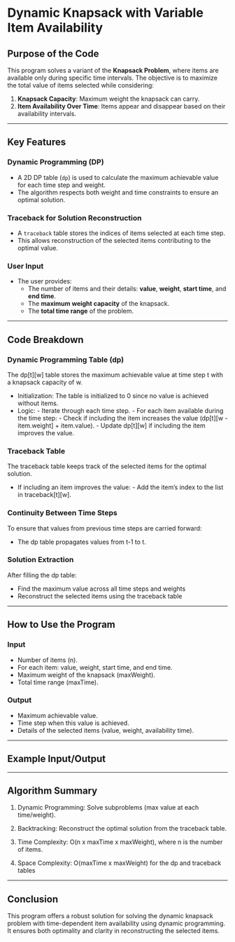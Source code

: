 # Dynamic Knapsack with Variable Item Availability

## Purpose of the Code

This program solves a variant of the **Knapsack Problem**, where items are available only during specific time intervals. The objective is to maximize the total value of items selected while considering:

1. **Knapsack Capacity**: Maximum weight the knapsack can carry.
2. **Item Availability Over Time**: Items appear and disappear based on their availability intervals.

---

## Key Features

### Dynamic Programming (DP)
- A 2D DP table (`dp`) is used to calculate the maximum achievable value for each time step and weight.
- The algorithm respects both weight and time constraints to ensure an optimal solution.

### Traceback for Solution Reconstruction
- A `traceback` table stores the indices of items selected at each time step.
- This allows reconstruction of the selected items contributing to the optimal value.

### User Input
- The user provides:
  - The number of items and their details: **value**, **weight**, **start time**, and **end time**.
  - The **maximum weight capacity** of the knapsack.
  - The **total time range** of the problem.

---

## Code Breakdown
### Dynamic Programming Table (dp)
The dp[t][w] table stores the maximum achievable value at time step t with a knapsack capacity of w.

- Initialization: The table is initialized to 0 since no value is achieved without items.
- Logic:
          - Iterate through each time step.
          - For each item available during the time step:
              - Check if including the item increases the value (dp[t][w - item.weight] + item.value).
              - Update dp[t][w] if including the item improves the value.

### Traceback Table
The traceback table keeps track of the selected items for the optimal solution.
- If including an item improves the value:
              - Add the item’s index to the list in traceback[t][w].


### Continuity Between Time Steps
To ensure that values from previous time steps are carried forward:
- The dp table propagates values from t-1 to t.


### Solution Extraction
After filling the dp table:
- Find the maximum value across all time steps and weights
- Reconstruct the selected items using the traceback table

---

## How to Use the Program
### Input
- Number of items (n).
- For each item: value, weight, start time, and end time.
- Maximum weight of the knapsack (maxWeight).
- Total time range (maxTime).
### Output
- Maximum achievable value.
- Time step when this value is achieved.
- Details of the selected items (value, weight, availability time).

---

## Example Input/Output

---

## Algorithm Summary
1. Dynamic Programming: Solve subproblems (max value at each time/weight).

2. Backtracking: Reconstruct the optimal solution from the traceback table.

3. Time Complexity: O(n x maxTime x maxWeight), where n is the number of items.
   
4. Space Complexity: O(maxTime x maxWeight) for the dp and traceback tables

---

## Conclusion
This program offers a robust solution for solving the dynamic knapsack problem with time-dependent item availability using dynamic programming. It ensures both optimality and clarity in reconstructing the selected items.



















              


